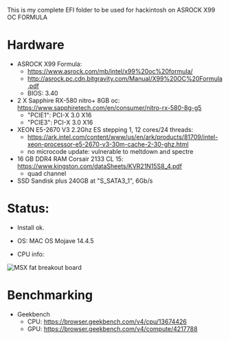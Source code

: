    This is my complete EFI folder to be used for hackintosh on ASROCK X99 OC FORMULA
   
# Hardware   
   * ASROCK X99 Formula: 
      * https://www.asrock.com/mb/intel/x99%20oc%20formula/
      * http://asrock.pc.cdn.bitgravity.com/Manual/X99%20OC%20Formula.pdf
      * BIOS: 3.40
   * 2 X Sapphire RX-580 nitro+ 8GB oc: https://www.sapphiretech.com/en/consumer/nitro-rx-580-8g-g5
      * "PCIE1": PCI-X 3.0 X16 
      * "PCIE3": PCI-X 3.0 X16 
   * XEON E5-2670 V3 2.2Ghz ES stepping 1, 12 cores/24 threads:               
      * https://ark.intel.com/content/www/us/en/ark/products/81709/intel-xeon-processor-e5-2670-v3-30m-cache-2-30-ghz.html
      * no microcode update: vulnerable to meltdown and spectre
   * 16 GB DDR4 RAM Corsair 2133 CL 15: https://www.kingston.com/dataSheets/KVR21N15S8_4.pdf
      * quad channel
   * SSD Sandisk plus 240GB at "S_SATA3_1", 6Gb/s
   
# Status:
   * Install ok. 
   
   * OS: MAC OS Mojave 14.4.5
   * CPU info: <p align="center">
  <img src="https://github.com/rogeriomm/hackintosh-xeon-asrock_x99_formula-sapphire_rx580_nitro_8g/blob/master/images/screenshot_xeon.jpg?raw=true" alt="MSX fat breakout board"/>
</p>

# Benchmarking
   * Geekbench
      * CPU: https://browser.geekbench.com/v4/cpu/13674426
      * GPU: https://browser.geekbench.com/v4/compute/4217788
   
